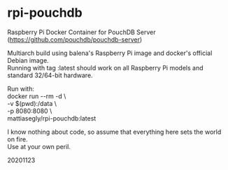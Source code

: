# rpi-pouchdb

Raspberry Pi Docker Container for PouchDB Server (https://github.com/pouchdb/pouchdb-server)

Multiarch build using balena's Raspberry Pi image and docker's official Debian image.<BR>
Running with tag :latest should work on all Raspberry Pi models and standard 32/64-bit hardware.

Run with:<BR>
docker run --rm -d \\\
-v $(pwd):/data \\\
-p 8080:8080 \\\
mattiasegly/rpi-pouchdb:latest

I know nothing about code, so assume that everything here sets the world on fire.<BR>
Use at your own peril.

20201123

